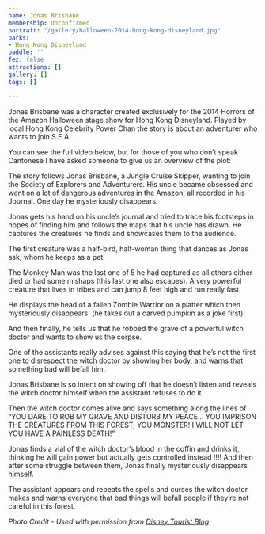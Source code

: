 ```yaml
---
name: Jonas Brisbane
membership: Unconfirmed
portrait: "/gallery/halloween-2014-hong-kong-disneyland.jpg"
parks:
- Hong Kong Disneyland
paddle: ''
fez: false
attractions: []
gallery: []
tags: []

---
```

Jonas Brisbane was a character created exclusively for the 2014 Horrors of the Amazon Halloween stage show for Hong Kong Disneyland. Played by local Hong Kong Celebrity Power Chan the story is about an adventurer who wants to join S.E.A.

You can see the full video below, but for those of you who don’t speak Cantonese I have asked someone to give us an overview of the plot:

The story follows Jonas Brisbane, a Jungle Cruise Skipper, wanting to join the Society of Explorers and Adventurers. His uncle became obsessed and went on a lot of dangerous adventures in the Amazon, all recorded in his Journal. One day he mysteriously disappears.

Jonas gets his hand on his uncle’s journal and tried to trace his footsteps in hopes of finding him and follows the maps that his uncle has drawn. He captures the creatures he finds and showcases them to the audience.

The first creature was a half-bird, half-woman thing that dances as Jonas ask, whom he keeps as a pet.

The Monkey Man was the last one of 5 he had captured as all others either died or had some mishaps (this last one also escapes). A very powerful creature that lives in tribes and can jump 8 feet high and run really fast.

He displays the head of a fallen Zombie Warrior on a platter which then mysteriously disappears! (he takes out a carved pumpkin as a joke first).

And then finally, he tells us that he robbed the grave of a powerful witch doctor and wants to show us the corpse.

One of the assistants really advises against this saying that he’s not the first one to disrespect the witch doctor by showing her body, and warns that something bad will befall him.

Jonas Brisbane is so intent on showing off that he doesn’t listen and reveals the witch doctor himself when the assistant refuses to do it.

Then the witch doctor comes alive and says something along the lines of “YOU DARE TO ROB MY GRAVE AND DISTURB MY PEACE… YOU IMPRISON THE CREATURES FROM THIS FOREST, YOU MONSTER! I WILL NOT LET YOU HAVE A PAINLESS DEATH!”

Jonas finds a vial of the witch doctor’s blood in the coffin and drinks it, thinking he will gain power but actually gets controlled instead !!!! And then after some struggle between them, Jonas finally mysteriously disappears himself.

The assistant appears and repeats the spells and curses the witch doctor makes and warns everyone that bad things will befall people if they’re not careful in this forest.

_Photo Credit - Used with permission from_ [_Disney Tourist Blog_](https://www.disneytouristblog.com/halloween-hong-kong-disneyland/)